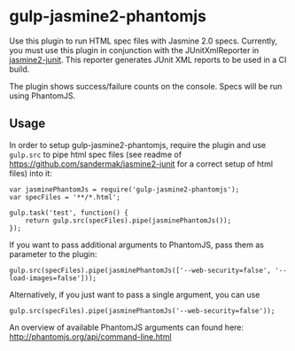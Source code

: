 gulp-jasmine2-phantomjs
=======================

Use this plugin to run HTML spec files with Jasmine 2.0 specs. Currently, you must use this plugin in conjunction with the JUnitXmlReporter in [jasmine2-junit](https://github.com/sandermak/jasmine2-junit). This reporter generates JUnit XML reports to be used in a CI build. 

The plugin shows success/failure counts on the console. Specs will be run using PhantomJS.

Usage
-----
In order to setup gulp-jasmine2-phantomjs, require the plugin and use ```gulp.src``` to pipe html spec files (see readme of https://github.com/sandermak/jasmine2-junit for a correct setup of html files) into it:

```
var jasminePhantomJs = require('gulp-jasmine2-phantomjs');
var specFiles = '**/*.html';

gulp.task('test', function() {
    return gulp.src(specFiles).pipe(jasminePhantomJs());
});
```

If you want to pass additional arguments to PhantomJS, pass them as parameter to the plugin:

```
gulp.src(specFiles).pipe(jasminePhantomJs(['--web-security=false', '--load-images=false']));
```

Alternatively, if you just want to pass a single argument, you can use

```
gulp.src(specFiles).pipe(jasminePhantomJs('--web-security=false'));
```

An overview of available PhantomJS arguments can found here: http://phantomjs.org/api/command-line.html